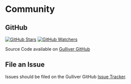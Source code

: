 # Community

## GitHub

[![GitHub Stars](https://img.shields.io/github/stars/sandialabs/gulliver?style=social)](https://github.com/sandialabs/Gulliver/stargazers)
[![GitHub Watchers](https://img.shields.io/github/watchers/sandialabs/gulliver?style=social)](https://github.com/sandialabs/Gulliver/watchers)

Source Code available on [Gulliver GitHub](https://github.com/sandialabs/Gulliver)

## File an Issue

Issues should be filed on the Gulliver GitHub [Issue Tracker](https://github.com/sandialabs/Gulliver/issues).


